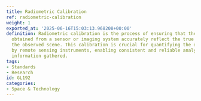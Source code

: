 ```yaml
---
title: Radiometric Calibration
ref: radiometric-calibration
weight: 1
exported_at: '2025-06-16T15:03:13.968208+00:00'
definition: Radiometric calibration is the process of ensuring that the measurements
  obtained from a sensor or imaging system accurately reflect the true radiance of
  the observed scene. This calibration is crucial for quantifying the data collected
  by remote sensing instruments, enabling consistent and reliable analysis of the
  information gathered.
tags:
- Standards
- Research
id: GL192
categories:
- Space & Technology
---
```


